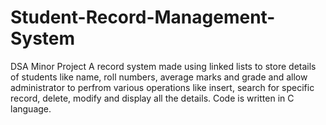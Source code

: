 # Student-Record-Management-System
DSA Minor Project
A record system made using linked lists to store details of students like name, roll numbers, average marks and grade and allow administrator to perfrom various operations like insert, search for specific record, delete, modify and display all the details.
Code is written in C language.
